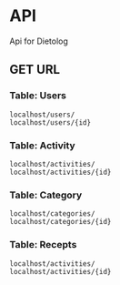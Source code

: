 # API
Api for Dietolog

## GET URL
### Table: Users
```
localhost/users/
localhost/users/{id}
```
### Table: Activity
```
localhost/activities/
localhost/activities/{id}
```
### Table: Category
```
localhost/categories/
localhost/categories/{id}
```
### Table: Recepts
```
localhost/activities/
localhost/activities/{id}
```

